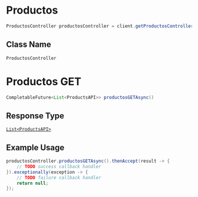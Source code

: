 # Productos

```java
ProductosController productosController = client.getProductosController();
```

## Class Name

`ProductosController`


# Productos GET

```java
CompletableFuture<List<ProductsAPI>> productosGETAsync()
```

## Response Type

[`List<ProductsAPI>`](../../doc/models/products-api.md)

## Example Usage

```java
productosController.productosGETAsync().thenAccept(result -> {
    // TODO success callback handler
}).exceptionally(exception -> {
    // TODO failure callback handler
    return null;
});
```

